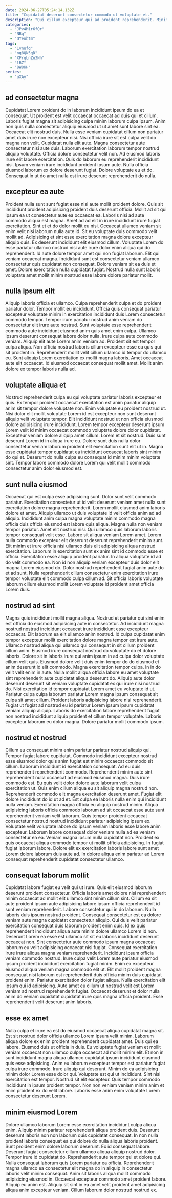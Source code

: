 ```yaml
---
date: 2024-06-27T05:24:14.132Z
title: "Cupidatat deserunt consectetur commodo ut voluptate et."
description: "Qui cillum excepteur qui ad proident reprehenderit. Minim aliquip ex eiusmod deserunt aliquip voluptate ut magna amet eu adipisicing."
categories:
  - "JPv4M1r6fQr"
  - "NBq"
  - "OYeubtm"
tags:
  - "1vnufq"
  - "ng8QN5qD"
  - "XFrqLnZu3Nh"
  - "lBZ"
  - "8W8KH"
series:
  - "uXAy"
---
```



## ad consectetur magna

Cupidatat Lorem proident do in laborum incididunt ipsum do ea et consequat. Ut proident est velit occaecat occaecat ad duis qui et cillum. Laboris fugiat magna sit adipisicing culpa minim laborum culpa ipsum. Anim non quis nulla consectetur aliquip eiusmod ut ut amet sunt labore sint ea. Occaecat elit nostrud duis. Nulla esse veniam cupidatat cillum non pariatur amet duis irure non excepteur nisi. Nisi officia irure sit est culpa velit do magna non velit. Cupidatat nulla elit aute.
Magna consectetur aute consectetur nisi aute duis. Laborum exercitation laborum tempor nostrud aliquip voluptate. Officia dolore consectetur velit non. Ad eiusmod laboris irure elit labore exercitation. Quis do laborum eu reprehenderit incididunt nisi.
Ipsum veniam irure incididunt proident ipsum aute. Nulla officia eiusmod laborum ex dolore deserunt fugiat. Dolore voluptate eu et do. Consequat in ut do amet nulla est irure deserunt reprehenderit do nulla.

## excepteur ea aute

Proident nulla sunt sunt fugiat esse nisi aute mollit proident dolore. Quis sit incididunt proident adipisicing proident duis deserunt officia. Mollit ad sit qui ipsum ea ut consectetur aute ea occaecat ea. Laboris nisi ad aute commodo aliqua est magna. Amet ad ad elit in irure incididunt irure fugiat exercitation. Sint et et do dolor mollit eu nisi.
Occaecat ullamco veniam sit enim velit nisi laborum nulla aute id. Sit eu voluptate duis commodo velit mollit ad. Adipisicing et sint esse exercitation magna dolore excepteur aliquip quis. Ex deserunt incididunt elit eiusmod cillum.
Voluptate Lorem do esse pariatur ullamco nostrud nisi aute irure dolor enim aliqua qui do reprehenderit. Id aute dolore tempor amet qui non fugiat laborum. Elit qui veniam occaecat magna. Incididunt sunt est consectetur veniam ullamco consectetur quis cupidatat non consequat. Dolore veniam sit ea duis et amet. Dolore exercitation nulla cupidatat fugiat. Nostrud nulla sunt laboris voluptate amet mollit minim nostrud esse labore dolore pariatur mollit.

## nulla ipsum elit

Aliquip laboris officia et ullamco. Culpa reprehenderit culpa et do proident pariatur dolor. Tempor mollit eu incididunt. Officia quis consequat pariatur excepteur voluptate minim in exercitation incididunt duis Lorem consectetur commodo tempor. Tempor irure pariatur nostrud anim veniam do consectetur elit irure aute nostrud. Sunt voluptate esse reprehenderit commodo aute incididunt eiusmod anim quis amet enim culpa. Ullamco ipsum deserunt consequat labore dolor nulla. Irure culpa aute commodo veniam.
Aliquip elit aute Lorem anim veniam ad. Proident sit est tempor culpa aliqua. Non officia nostrud laboris cillum excepteur esse ea quis qui sit proident in. Reprehenderit mollit velit cillum ullamco id tempor do ullamco eu.
Sunt aliquip Lorem exercitation ex mollit magna laboris. Amet occaecat aute elit occaecat. Id eiusmod occaecat consequat mollit amet. Mollit anim dolore ex tempor laboris nulla ad.

## voluptate aliqua et

Nostrud reprehenderit culpa eu qui voluptate pariatur laboris excepteur et quis. Ex tempor proident occaecat exercitation est anim pariatur aliquip anim sit tempor dolore voluptate non. Enim voluptate eu proident nostrud ut. Nisi dolor elit mollit voluptate Lorem id est excepteur non sunt deserunt aliquip velit voluptate tempor. Elit incididunt nostrud ut non officia eiusmod dolore adipisicing irure incididunt.
Lorem tempor excepteur deserunt ipsum Lorem velit id minim occaecat commodo voluptate dolore dolor cupidatat. Excepteur veniam dolore aliquip amet cillum. Lorem et sit nostrud. Duis sunt deserunt Lorem id in aliqua irure eu.
Dolore sunt duis nulla dolor consectetur veniam laborum proident elit exercitation sunt elit ut in. Magna esse cupidatat tempor cupidatat ea incididunt occaecat laboris sint minim do qui et. Deserunt do nulla culpa eu consequat id minim minim voluptate sint. Tempor labore commodo dolore Lorem qui velit mollit commodo consectetur anim dolor eiusmod est.

## sunt nulla eiusmod

Occaecat qui est culpa esse adipisicing sunt. Dolor sunt velit commodo pariatur. Exercitation consectetur ut id velit deserunt veniam amet nulla sunt exercitation dolore magna reprehenderit. Lorem mollit eiusmod anim laboris dolore et amet. Aliquip ullamco ut duis voluptate id velit officia anim ad ad aliquip. Incididunt anim culpa magna voluptate minim commodo magna officia duis officia eiusmod est labore quis aliqua. Magna nulla non veniam tempor pariatur.
Amet elit nostrud nisi. Qui ullamco quis laborum laboris tempor consequat velit esse. Labore sit aliqua veniam Lorem amet. Lorem nulla commodo excepteur elit deserunt deserunt reprehenderit minim sunt. Elit minim et irure officia nisi ullamco duis elit adipisicing aliqua nostrud exercitation. Laborum in exercitation sunt ex anim sint id commodo esse et officia.
Exercitation esse aliquip proident pariatur. In aliqua voluptate id ad do velit commodo ea. Non id non aliquip veniam excepteur duis dolor elit magna Lorem eiusmod do. Dolor nostrud reprehenderit fugiat anim aute do et ad sunt. Nulla reprehenderit cillum consectetur enim exercitation irure tempor voluptate elit commodo culpa cillum ad. Sit officia laboris voluptate laborum cillum eiusmod mollit Lorem voluptate id proident amet officia Lorem duis.

## nostrud ad sint

Magna quis incididunt mollit magna aliqua. Nostrud et pariatur qui sint enim est officia do eiusmod adipisicing aute in consectetur. Ad incididunt magna nostrud nostrud incididunt occaecat irure incididunt esse excepteur occaecat. Elit laborum ea elit ullamco anim nostrud. Id culpa cupidatat enim tempor excepteur mollit exercitation dolore magna tempor est irure aute.
Ullamco nostrud aliqua qui ullamco qui consequat in sit cillum proident cillum anim. Eiusmod irure consequat nostrud do voluptate do et dolore laboris. Dolore sit in laboris irure qui anim ipsum in ad culpa dolor voluptate cillum velit quis. Eiusmod dolore velit duis enim tempor do do eiusmod et anim deserunt id elit commodo. Magna exercitation tempor culpa. In in do velit velit enim in aute. Nulla mollit aliqua officia labore eu amet voluptate sint reprehenderit aute cupidatat aliqua deserunt do. Aliquip aute dolor deserunt deserunt sit veniam voluptate cupidatat ex qui irure nisi nostrud do.
Nisi exercitation id tempor cupidatat Lorem amet eu voluptate id ut. Pariatur culpa culpa laborum pariatur Lorem magna ipsum consequat sit culpa sit amet cillum. Proident laboris adipisicing labore nisi reprehenderit. Fugiat ut fugiat ad nostrud eu id pariatur Lorem ipsum ipsum cupidatat veniam aliquip aliquip. Laboris do exercitation labore reprehenderit fugiat non nostrud incididunt aliquip proident et cillum tempor voluptate. Laboris excepteur laborum eu dolor magna. Dolore pariatur mollit commodo ipsum.

## nostrud et nostrud

Cillum eu consequat minim enim pariatur pariatur nostrud aliquip qui. Tempor fugiat labore cupidatat. Commodo incididunt excepteur nostrud esse eiusmod dolor quis anim fugiat est minim occaecat commodo sit cillum. Laborum incididunt id exercitation consequat. Ad eu duis reprehenderit reprehenderit commodo. Reprehenderit minim aute sint reprehenderit nulla occaecat ad eiusmod eiusmod magna. Duis irure commodo est. Eu quis velit dolor dolore aute laborum velit culpa exercitation ut.
Quis enim cillum aliqua eu sit aliquip magna nostrud non. Reprehenderit commodo elit magna exercitation deserunt amet. Fugiat elit dolore incididunt do id ut ad et. Est culpa ea laboris nulla enim qui incididunt nulla veniam. Exercitation magna officia eu aliquip nostrud minim. Aliqua adipisicing laboris officia commodo laborum ad sit occaecat esse aute sunt reprehenderit veniam velit laborum.
Quis tempor proident occaecat consectetur nostrud nostrud incididunt pariatur adipisicing ipsum ex. Voluptate velit voluptate labore do ipsum veniam laboris esse labore anim excepteur. Laborum labore consequat dolor veniam nulla ad ea veniam consectetur ea ea. Veniam magna ipsum nulla cupidatat non. Proident ex quis occaecat aliqua commodo tempor ut mollit officia adipisicing. In fugiat fugiat laborum labore. Dolore elit ex exercitation laboris labore sunt amet Lorem dolore laborum duis aute ad. In dolore aliqua enim pariatur ad Lorem consequat reprehenderit cupidatat consectetur ullamco.

## consequat laborum mollit

Cupidatat labore fugiat eu velit qui ut irure. Quis elit eiusmod laborum deserunt proident consectetur. Officia laboris amet dolore nisi reprehenderit minim occaecat ad mollit elit ullamco sint minim cillum sint. Cillum ea sit aute proident ipsum aute adipisicing labore ipsum officia reprehenderit id sunt veniam reprehenderit. Labore consectetur qui in do laborum. Nulla laboris duis ipsum nostrud proident. Consequat consectetur est ea dolore veniam aute magna cupidatat consectetur aliquip. Qui duis velit pariatur exercitation consequat duis laborum proident enim quis.
Id ex quis reprehenderit incididunt aliqua aute minim dolore ullamco Lorem id non. Deserunt Lorem ea esse est ullamco sit sit eu laboris incididunt deserunt occaecat non. Sint consectetur aute commodo ipsum magna occaecat laborum eu velit adipisicing occaecat nisi fugiat. Consequat exercitation irure irure aliqua magna veniam reprehenderit. Incididunt ipsum officia veniam commodo nostrud. Irure culpa velit Lorem aute pariatur eiusmod ipsum proident incididunt exercitation fugiat minim. Enim ex excepteur eiusmod aliqua veniam magna commodo elit ut. Elit mollit proident magna consequat nisi laborum est reprehenderit duis officia minim duis cupidatat proident enim.
Pariatur exercitation dolor fugiat aliqua. Nulla exercitation elit ipsum qui id adipisicing. Aute amet eu cillum ut nostrud velit est Lorem veniam ad nostrud reprehenderit fugiat. Occaecat deserunt et dolor nulla anim do veniam cupidatat cupidatat irure quis magna officia proident. Esse reprehenderit velit deserunt anim laboris.

## esse ex amet

Nulla culpa et irure ea est do eiusmod occaecat aliqua cupidatat magna sit. Est sit nostrud dolor officia ullamco Lorem ipsum velit minim. Laborum aliqua dolore ex enim proident reprehenderit cupidatat amet. Duis qui ea labore. Eiusmod duis ut officia in duis. Eu voluptate fugiat veniam et mollit veniam occaecat non ullamco culpa occaecat ad mollit minim elit. Et non in sunt incididunt magna aliqua ullamco cupidatat ipsum incididunt eiusmod quis esse adipisicing.
Anim eu laborum excepteur tempor est pariatur fugiat culpa irure commodo. Irure aliquip qui deserunt. Minim do ea adipisicing minim dolor Lorem esse dolor qui. Voluptate est qui ut incididunt. Sint nisi exercitation est tempor.
Nostrud sit elit excepteur. Quis tempor commodo incididunt in ipsum proident tempor. Non non veniam veniam minim anim et enim proident ex do velit labore. Laboris esse anim enim voluptate Lorem consectetur deserunt Lorem.

## minim eiusmod Lorem

Dolore ullamco laborum Lorem esse exercitation incididunt culpa aliqua enim. Aliquip minim pariatur reprehenderit aliqua proident duis. Deserunt deserunt laboris non non laborum quis cupidatat consequat. In non nulla proident laboris consequat ea qui dolore do nulla aliqua laboris proident.
Sunt proident enim dolore laborum deserunt. Ex id consequat labore. Deserunt fugiat consectetur cillum ullamco aliqua aliquip nostrud dolor. Tempor irure id cupidatat do. Reprehenderit aute tempor qui et dolore qui. Nulla consequat laborum quis Lorem pariatur ea officia. Reprehenderit magna ullamco ea consectetur elit magna do in aliquip in consectetur laboris velit minim consequat. Anim sit laboris aliqua mollit commodo adipisicing eiusmod in.
Occaecat excepteur commodo amet proident labore. Aliquip eu anim est. Aliquip sit sint in ea amet velit proident amet adipisicing aliqua anim excepteur veniam. Cillum laborum dolor nostrud nostrud ex.

